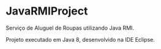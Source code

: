 # JavaRMIProject
Serviço de Aluguel de Roupas utilizando Java RMI.

Projeto executado em Java 8, desenvolvido na IDE Eclipse.
